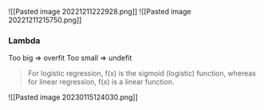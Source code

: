 
![[Pasted image 20221211222928.png]]
![[Pasted image 20221211215750.png]]
### Lambda
Too big => overfit
Too small => undefit

>For logistic regression, f(x) is the sigmoid (logistic) function, whereas for linear regression, f(x) is a linear function.

![[Pasted image 20230115124030.png]]